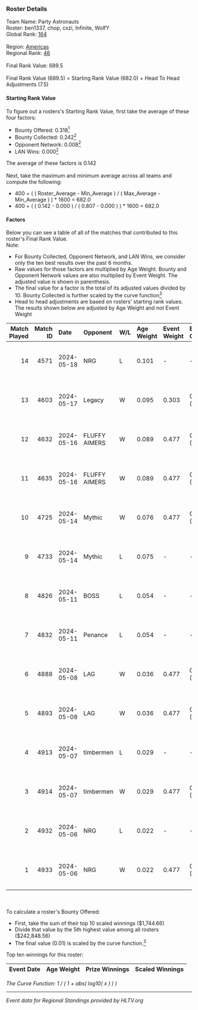 ### Roster Details<br />
Team Name: Party Astronauts<br />
Roster: ben1337, chop, cxzi, Infinite, WolfY<br />
Global Rank: [164](../../standings_global_2024_10_30.md)<br />
<br />
Region: [Americas]( ../../standings_americas_2024_10_30.md)<br />
Regional Rank: [46]( ../../standings_americas_2024_10_30.md)<br />
<br />
Final Rank Value:  689.5<br />
<br />
Final Rank Value (689.5) = Starting Rank Value (682.0) + Head To Head Adjustments (7.5)<br />

#### Starting Rank Value<br />
To figure out a rosters's Starting Rank Value, first take the average of these four factors:<br />
- Bounty Offered: 0.318[<sup>1</sup>](#table2)
- Bounty Collected: 0.242[<sup>2</sup>](#table1)
- Opponent Network: 0.008[<sup>2</sup>](#table1)
- LAN Wins: 0.000[<sup>2</sup>](#table1)

The average of these factors is 0.142<br />
<br />
Next, take the maximum and minimum average across all teams and compute the following:<br />
- 400 + ( ( Roster_Average - Min_Average ) / ( Max_Average - Min_Average ) ) * 1600 = 682.0
- 400 + ( ( 0.142 - 0.000 ) / ( 0.807 - 0.000 ) ) * 1600 = 682.0


#### Factors<br />
Below you can see a table of all of the matches that contributed to this roster's Final Rank Value.<br />
Note:<br />

- For Bounty Collected, Opponent Network, and LAN Wins, we consider only the ten best results over the past 6 months.
- Raw values for those factors are multiplied by Age Weight. Bounty and Opponent Network values are also multiplied by Event Weight. The adjusted value is shown in parenthesis.
- The final value for a factor is the total of its adjusted values divided by 10. Bounty Collected is further scaled by the curve function[<sup>3</sup>](#curveFunction)
- Head to head adjustments are based on rosters' starting rank values. The results shown below are adjusted by Age Weight and not Event Weight
<span id="table1"></span><br />


| Match Played | Match ID | Date       | Opponent      | W/L | Age Weight | Event Weight | Bounty Collected | Opponent Network | LAN Wins  | H2H Adj. | Roster                               |
| -: | -: | :- | :- | :- | :- | :- | :- | :- | :- | -: | :- |
|           14 |     4571 | 2024-05-18 | NRG           | L   | 0.101      | -            | -                | -                | -         |    -0.51 | ben1337, chop, cxzi, Infinite, WolfY |
|           13 |     4603 | 2024-05-17 | Legacy        | W   | 0.095      | 0.303        | 0.114 (0.003)    | 0.699 (0.020)    | 0 (0.000) |     2.66 | ben1337, chop, cxzi, Infinite, WolfY |
|           12 |     4632 | 2024-05-16 | FLUFFY AIMERS | W   | 0.089      | 0.477        | 0.028 (0.001)    | 0.503 (0.021)    | 0 (0.000) |     2.00 | ben1337, chop, cxzi, Infinite, WolfY |
|           11 |     4635 | 2024-05-16 | FLUFFY AIMERS | W   | 0.089      | 0.477        | 0.028 (0.001)    | 0.503 (0.021)    | 0 (0.000) |     2.01 | ben1337, chop, cxzi, Infinite, WolfY |
|           10 |     4725 | 2024-05-14 | Mythic        | W   | 0.076      | 0.477        | 0.004 (0.000)    | 0.226 (0.008)    | 0 (0.000) |     1.41 | ben1337, chop, cxzi, RUSH, WolfY     |
|            9 |     4733 | 2024-05-14 | Mythic        | L   | 0.075      | -            | -                | -                | -         |    -0.98 | ben1337, chop, cxzi, RUSH, WolfY     |
|            8 |     4826 | 2024-05-11 | BOSS          | L   | 0.054      | -            | -                | -                | -         |    -0.37 | ben1337, chop, cxzi, RUSH, WolfY     |
|            7 |     4832 | 2024-05-11 | Penance       | L   | 0.054      | -            | -                | -                | -         |    -0.88 | ben1337, chop, cxzi, RUSH, WolfY     |
|            6 |     4888 | 2024-05-08 | LAG           | W   | 0.036      | 0.477        | 0.003 (0.000)    | 0.036 (0.001)    | 0 (0.000) |     0.50 | ben1337, chop, cxzi, RUSH, WolfY     |
|            5 |     4893 | 2024-05-08 | LAG           | W   | 0.036      | 0.477        | 0.003 (0.000)    | 0.036 (0.001)    | 0 (0.000) |     0.49 | ben1337, chop, cxzi, RUSH, WolfY     |
|            4 |     4913 | 2024-05-07 | timbermen     | L   | 0.029      | -            | -                | -                | -         |    -0.10 | ben1337, chop, cxzi, RUSH, WolfY     |
|            3 |     4914 | 2024-05-07 | timbermen     | W   | 0.029      | 0.477        | 0.038 (0.001)    | 0.463 (0.006)    | 0 (0.000) |     0.82 | ben1337, chop, cxzi, RUSH, WolfY     |
|            2 |     4932 | 2024-05-06 | NRG           | L   | 0.022      | -            | -                | -                | -         |    -0.11 | ben1337, chop, cxzi, RUSH, WolfY     |
|            1 |     4933 | 2024-05-06 | NRG           | W   | 0.022      | 0.477        | 0.100 (0.001)    | 0.502 (0.005)    | 0 (0.000) |     0.59 | ben1337, chop, cxzi, RUSH, WolfY     |

<br />
<span id="table2"></span><br />
To calculate a roster's Bounty Offered:<br />

- First, take the sum of their top 10 scaled winnings ($1,744.66)
- Divide that value by the 5th highest value among all rosters ($242,848.56)
- The final value (0.01) is scaled by the curve function.[<sup>3</sup>](#curveFunction)

Top ten winnings for this roster:<br />

| Event Date | Age Weight | Prize Winnings | Scaled Winnings |
| :- | -: | :- | :- |


<span id="curveFunction"></span>_The Curve Function: 1 / ( 1 + abs( log10( x ) ) )_<br />

---
_Event data for Regional Standings provided by HLTV.org_<br />
